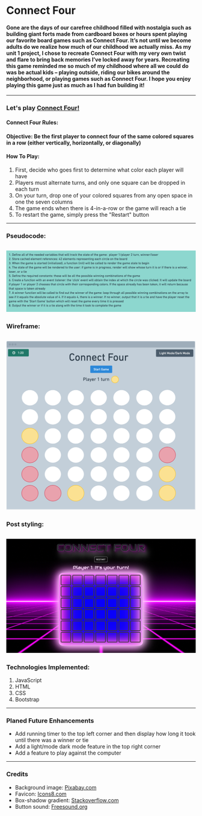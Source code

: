 # **Connect Four**
####  Gone are the days of our carefree childhood filled with nostalgia such as building giant forts made from cardboard boxes or hours spent playing our favorite board games such as Connect Four. It’s not until we become adults do we realize how much of our childhood we actually miss. As my unit 1 project, I chose to recreate Connect Four with my very own twist and flare to bring back memories I’ve locked away for years. Recreating this game reminded me so much of my childhood where all we could do was be actual kids – playing outside, riding our bikes around the neighborhood, or playing games such as Connect Four. I hope you enjoy playing this game just as much as I had fun building it! 
---
### **Let's play** [**Connect Four!**](https://connect-four-leon-chu.netlify.app/)

#### Connect Four Rules:
#### Objective: Be the first player to connect four of the same colored squares in a row (either vertically, horizontally, or diagonally)
#### How To Play:
1. First, decide who goes first to determine what color each player will have
2. Players must alternate turns, and only one square can be dropped in each turn
3. On your turn, drop one of your colored squares from any open space in one the seven columns
4. The game ends when there is 4-in-a-row or the game will reach a tie
5. To restart the game, simply press the "Restart" button
---
### **Pseudocode:**
![Pseudocode](images/pseudocode.png)
---
### **Wireframe:**
![Wireframe of Connect Four](images/wireframe-capture.png)
---
### **Post styling:**
![Connect Four screencapture](images/connect-four-capture.png)
---
### **Technologies Implemented:**
1. JavaScript
2. HTML
3. CSS
4. Bootstrap
---
### **Planed Future Enhancements**
- Add running timer to the top left corner and then display how long it took until there was a winner or tie
- Add a light/mode dark mode feature in the top right corner
- Add a feature to play against the computer
---
### **Credits**
- Background image: [Pixabay.com](https://pixabay.com/videos/search/motion%20backgrounds/?pagi=1&order=trending&cat=None)
- Favicon: [Icons8.com](https://icons8.com/icons/set/favicon)
- Box-shadow gradient: [Stackoverflow.com](https://icons8.com/icons/set/favicon)
- Button sound: [Freesound.org](https://freesound.org/browse/tags/gaming/)



